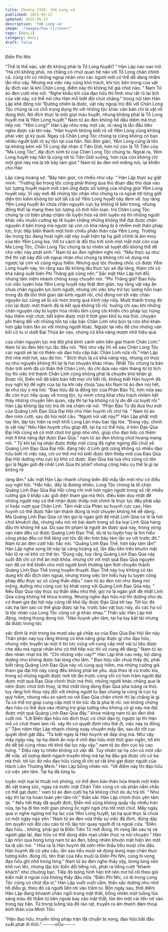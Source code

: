 ```yaml
---
title: Chương 2335: Yểm Long và
published: 2025-05-22
updated: 2025-05-22
description: 'Yểm Long và'
image: '/images/han-li/cover/'
tags: [HanLi]
category: HanLi
draft: false
---
```


Điền Phi Nhi

“Thế là thế nào, vật đó không phải là Tổ Long huyết? “ Hàn Lập
nao nao hỏi.
“Há chỉ không phải, nó chẳng có chút quan hệ nào với Tổ Long
chân chính cả. cũng chỉ có những ngoại nhân như các ngươi mới
có thể dễ dàng nhầm lẫn như vậy. Nhưng mà việc này cũng khó
trách, khí tức bên trong của vật ấy đích xác là khí Chân Long,
điểm này thì không hề giả chút nào. “ Nam Tử áo đen cười nhẹ
nói.
“Nghe khẩu khí của đạo hữu thì hình như rất rõ lai lịch của vật
này, có thể nói cho Hàn mỗ biết đôi chút chăng.” trong nội tâm
Hàn Lập khẽ động nói
“Đương nhiên là được, vật này ngoại trừ đối với Chân Long Tộc
chúng ta có chỗ trọng dụng thì với những tộc khác căn bản chỉ là
vật vô dụng thôi. Nó đích thực là một giọt máu huyết, nhưng
không phải là Tổ Long huyết mà là Yểm Long huyết.” Nam tử áo
đen không hề dấu diếm mà trực tiếp nói.
“Yểm Long?” Hàn Lập nhíu mày một cái, rõ ràng là lần đầu tiên
nghe được cái tên này.
“Hàn huynh không biết rõ về Yểm Long cũng không phải việc gì
kỳ quái. Ngay cả Chân Long Tộc chúng ta cũng không có bao
nhiêu người biết rõ sự tồn tại của hắn. Nói đơn giản, Yểm Long
cũng là tồn tại không kém với Tổ Long đại nhân ở Tiên Giới, hơn
nữ còn là Tổ Tiên của “Ma Long Tộc”, đại địch sinh tử của Chân
Long Tộc chúng ta. Ngoài ra, Yểm Long huyết này hẳn là cũng rơi
từ Tiên Giới xuống, hơn nữa còn không chỉ một giọt này mà là tới
bảy tám giọt.” Nam tử áo đen mở miệng nói, lại khiến cho Hàn

Lập càng hoảng sợ.
“Bảy tám giọt, có nhiều như vậy. “ Hàn Lập thực sự giật mình.
“Trưởng lão trong tộc cũng phải thông qua thủ đoạn đặc thù dựa
vào lực lượng huyết mạch mới cảm ứng được số lượng của
những giọt Yểm Long huyết này. Vì vậy mới để những tộc nhân
như chúng ta ra ngoài tới từng giới diện tìm kiếm không bỏ sót tất
cả số Yểm Long huyết này đem về. tuy rằng Yểm Long huyết ẩn
chứa chân nguyên cực kỳ khổng lồ bên trong, nhưng đồng thời lại
mang theo lực lượng có tính hỗn loạn. trừ Chân Long Tộc chúng
ta có biện pháp chậm rãi luyện hóa và tinh luyện nó thì những
người khác nếu muốn cưỡng ép tế luyện chẳng những không thể
đạt được chân nguyên ở bên trong mà ngược lại còn có khả năng
bị ô nhiễm một thân pháp lực, trực tiếp biến thành một hình chiếu
phân thân của Yểm Long. Trưởng lão trong tộc đang hoài nghi vật
này xuất hiện tại hạ giới chính là âm mưu của tên Yểm Long kia.
Với tư cách là đối thủ trời sinh một mất một còn của Ma Long Tộc,
Chân Long Tộc chúng ta tự nhiên sẽ tuyệt đối không thể để cho
việc này phát sinh.” Nam tử áo đen nghiêm nghị nói.
“Nếu thực sự như thế thì vật này đối với ngoại nhân như chúng ta
không chỉ vô dụng mà ngược lại còn vô cùng nguy hiểm. Nhưng
quý tộc thoáng chốc có được Yểm Long huyết này, tin rằng sau
đó không lâu thực lực sẽ đại tăng, thậm chí có khả năng xuất hiện
Phi Thăng giả cũng nên.” Sắc mặt Hàn Lập hơi đổi, nhưng tâm
niệm nhanh chóng xoay chuyển nói.
“Phi Thăng giả? Đạo hữu coi việc luyện hóa Yểm Long huyết này
thật đơn giản. tuy rằng vật này ẩn chưa chân nguyên lực kinh
người, nhưng chỉ việc khu trừ lực lượng hỗn loạn trong đó đã tốn
thời gian dài kinh người rồi, chứ đừng nói tới việc chân nguyên
lực cũng sẽ bị xói mòn trong quá trình này nữa. Mười thành trong
đó còn lại được một thành đã là kết quả không tồi rồi. huống chi
sau khi những chân nguyên này bị luyện hóa nhiều lắm cũng chỉ
khiến cho pháp lực hùng hậu thêm một chút, tiết kiệm được một ít
thời gian khổ tu mà thôi. chuyện phi thăng đối với những tồn tại
cấp bậc Chân Linh như bọn ta còn khó khăn hơn gấp trăm lần so
với những người khác. Ngược lại nếu để cho những vãn bối có tu
vi dưới Đại Thừa ăn vào, chúng có khả năng mượn nhờ hiệu quả

của chân nguyên lực mà đột phá bình cảnh sớm tiến giai thành
Chân Linh.” Nam tử áo đen liên tục lắc đầu nói.
“Nói như vậy thì về sau Chân Long Tộc các ngươi sẽ lại có thêm
vài đạo hữu cấp bậc Chân Linh nữa rồi.” Hàn Lập thở nhẹ một
hơi, sau đó hỏi.
“ Đích thực là có khả năng này, nhưng có thực sự như nguyện
không thì lại là hai chuyện khác nhau. Nhất Tộc chúng ta bản thân
trời sinh đã có thân thể Chân Linh, dù chỉ dựa vào năm tháng từ
từ tích lũy thì việc trở thành Chân Linh cũng không phải là chuyện
khó khăn gì. Được rồi, Điền mỗ đã bẩm báo hết mọi chi tiết rồi,
không biết Hàn huynh đã suy nghĩ kỹ đề nghị của tại hạ khi nãy
chưa.”sau khi Nam tử áo đen nói hết, lại như tùy ý mà hỏi.
“Đạo hữu đã là đồng tộc của Phàn Bào Tử, hơn nữa sau đó còn
trực tiếp quay về trong tộc, tự mình công khai chịu trách nhiệm
hết thảy những chuyện liên quan, vậy thì tại hạ không có lý do để
cự tuyệt rồi.” Hàn Lập không lập tức trả lời mà chậm rãi nói.
“Phàn Bào Tử đã đưa thư mời của Quảng Linh Đạo Qủa Đại Hội
cho Hàn huynh rồi chứ hả. “ Nam tử áo đen mỉm cười, sau đó hỏi
một câu.
“Ngươi nói vật này?” Hàn Lập phất một tay lên, lập tức hiện ra
một khối Long Lân màu bạc lập lòe.
“Đúng vậy, chính là vật này”
Nếu Hàn huynh chịu giúp đỡ, tại hạ có thể hứa, ở trên Đạo Qủa
Đại Hội cũng sẽ có một chút trợ giúp nho nhỏ, giúp cho đạo hữu
có thêm một ít khả năng đạt được Đạo Qủa.” nam tử áo đen
không chút hoang mang nói.
“ Từ khi tại hạ nhận được thiếp mời cũng đã nghe ngóng đôi chút
về Quảng Linh Đạo Qủa Đại Hội. đáng tiếc ở Linh giới cũng
không có nhiều đạo hữu biết rõ việc này, chỉ có thể mơ hồ biết
được tấm thiếp mời của Đạo Qủa Đại Hội dường như cực kỳ khó
có được. Đạo Qủa kia tựa như cũng có tên gọi là Ngàn giới đệ
nhất Linh Qủa thì phải? nhưng công hiệu cụ thể là gì lại không rõ

ràng lắm.” sắc mặt Hàn Lập nhanh chóng biến đổi mấy lần mới
như có điều suy nghĩ hỏi.
“Hắc hắc, đây là đương nhiên, Long Tộc chúng ta tổ chức Quảng
Linh Đạo Qủa Đại Hội cũng chỉ mời hơn ngàn người trong số rất
nhiều cường giả ở khắp các giới diện tham gia mà thôi. điều kiện
duy nhất để những người này có thể nhận được thiếp mời chính
là thực lực đều phải xấp xỉ hoặc vượt qua Chân Linh. Tầm mắt
của Phàn sư huynh cực cao, Hàn huynh có thể được hắn tán
thành đúng là một chuyện không hề dễ dàng. Mà Quảng Linh Đạo
Qủa có tên gọi là ngàn giới đệ nhất Linh Qủa có lẽ là hơi chút
khuếch đại, nhưng nếu nói nó bài danh trong số ba loại Linh Qủa
hàng đầu thì không hề sai. Dù sao thì phàm là người ăn được
quả này, trong vòng vạn năm đều có được Quảng Linh Đạo Thể,
dù là tu luyện hay là tìm hiểu công pháp đều có thể tăng vọt tốc
độ lên hơn bảy tám lần so với trước đó.” Nam tử áo đen cười hắc
hắc nói.
“Quảng Linh Đạo Thể, hơn bảy tám lần!” Hàn Lập nghe xong lời
này lại càng hoảng sợ, lần đầu tiên trên khuôn mặt hắn lộ ra vẻ
khó có thể tin.
“Đúng vậy, tuy rằng Quảng Linh Đạo Qủa này suốt đời chỉ có thể
ăn một khỏa. nhưng chỉ với một quả Đạo Qủa nguyên vẹn đã có
thể khiến cho một người bình thường tạm thời chuyển thành
Quảng Linh Đạo Thể trong truyền thuyết. Đạo Thể này tuy không
có tác dụng khi đối địch bên ngoài, nhưng trong việc tìm hiểu hay
tu luyện công pháp đều thực sự vô cùng thần diệu.” nam tử áo
đen nói như đang mơ mộng, dường như cũng cực kỳ khát vọng
với Quảng Linh Đạo Qủa này.
“ Nếu Đạo Qủa này thực sự thần diệu như thế, gọi nó là ngàn giới
đệ nhất Linh Qủa cũng không hề khoa trương. Nhưng nghe đạo
hữu nói thì dường như dù có tham gia đại hội này cũng rất khó
lấy được Đạo Qủa tới tay. Tới lúc đó các hạ làm sao có thể giúp
được tại hạ. trước bảo vật bực này, dù các hạ có là tộc nhân của
Long Tộc cũng có gì khác nhau.” Thần sắc Hàn Lập hơi động,
miệng thong dong hỏi.
“Hàn huynh yên tâm, tại hạ tuy bất tài nhưng đã được trong tộc

xác định là một trong ba mươi sáu gã chấp sự của Đạo Qủa Đại
Hội lần này. Thân phận này tuy rằng không có khả năng giúp
được gì cho đạo hữu, nhưng việc truyền lại một ít tin tức cùng với
cung cấp một vài tư liệu được che dấu mà ngoại nhân khó có thể
tiếp xúc thì vô cùng dễ dàng.” Nam tử áo đen nhàn nhạt trả lời.
“Chỉ những việc này?” Hàn Lập khẽ cau mày, bộ dáng dường như
không được hài lòng cho lắm.
“ Đạo hữu vẫn chưa thấy đủ, phải biết rằng Quảng Linh Đạo Qủa
này vô cùng quý hiếm, mà những cường giả tham gia đại hội này
cũng đều không phải kẻ yếu. dựa theo lệ cũ trước kia, trong số
những người được mời tới lần trước cũng chỉ có hơn trăm người
đạt được một quả Đạo Qủa chính thức mà thôi, những người
khác chẳng qua là nếm được chút linh thủy, là thứ chất lỏng dùng
Đạo Qủa pha loãng ra thôi. tuy rằng linh thủy này đối với những
người tu đạo chúng ta cũng là cực kỳ quý hiếm, nhưng nếu so
sánh nó với Đạo Qủa chân chính thì lại chẳng là gì. Ta có thể trợ
giúp cung cấp một ít tin tức đã là phá lệ rồi. nói không chừng đạo
hữu có thể dựa vào những trợ giúp tưởng như không có gì này
mà đạt được một quả Quảng Linh Đạo Qủa đấy.” khóe miệng
nam tử áo đen khẽ cười nói.
“Lời Điền đạo hữu nói đích thực có chút đạo lý, ngược lại thì Hàn
mỗ có chút tham lam rồi. vậy thì cứ quyết định như thế đi, việc
này ta đồng ý.” Tâm niệm Hàn Lập nhanh chóng xoay chuyển
mấy lần, sau đó rốt cục quyết định gật đầu.
“Ta biết ngay là Hàn huynh sẽ đáp ứng mà. Như vậy mấy ngày
này, tại hạ đành ẩn núp ở chỗ đạo hữu một thời gian ngắn, tới khi
đó dễ bề cùng nhau rời khỏi đại lục này vậy.” nam tử áo đen cực
kỳ cao hứng.
“ Điều này tự nhiên không có vấn đề. Tuy nhiên tại hạ còn có một
vấn đề nữa. số lượng danh ngạch truyền tống mà tại hạ đấu giá
được chỉ có ba mà thôi. tới lúc đó nếu đạo hữu cùng đi chỉ sợ rất
khó gạt được người của Hách Liên Thương Minh.” Hàn Lập bỗng
nhiên nói.
“Về điểm này thì đạo hữu cứ việc yên tâm. Tại hạ đã từng tu

luyện một loại bí thuật mô phỏng, có thể đem bản thân hóa thành
một kiện đồ vật trang sức, ngay cả trước mặt Chân Tiên cũng có
vài phần nắm chắc có thể gạt được.” nam tử áo đen cười ha hả
không chút do dự trả lời.
“ Như vậy thì tại hạ hoàn toàn yên tâm rồi.” thần sắc Hàn Lập
chính thức yên tâm lại.
“ Nếu hết thảy đã quyết định, Điền mỗ cũng không quấy rầy nhiều
hơn nữa, tại hạ đi tìm một gian phòng ốc nghỉ ngơi cho tốt một
chút. Mấy ngày qua vì nghe ngóng nơi hạ lạc của Yểm Long
huyết, tại hạ quả thực là chưa có một ngày ngủ yên.” Nam tử áo
đen vừa thấy sự việc đã định, đứng dậy ôm quyền nói đôi câu cáo
từ rồi lập tức quay người đi ra ngoài cửa.
“Điền đạo hữu… không, phải gọi là Điền Tiên Tử mới đúng. Hi
vọng lần sau ta và ngươi gặp lại, đạo hữu có thể dùng diện mạo
chân thực ra nói chuyện.” Hàn Lập nhìn qua bong lưng nam tử áo
đen, bỗng nhiên khuôn mặt hiện lên một tia dị sắc nói.
“ Hóa ra là Hàn huynh đã sớm nhìn thấu tiểu muội che dấu. Hàn
huynh đã có yêu cầu, lần sau tiểu muội sẽ dùng dung mạo chân
thực tương kiến. đúng rồi, tên thật của tiểu muội là Điền Phi Nhi,
cũng hi vọng đạo hữu ghi nhớ trong lòng.” Nam tử áo đen nghe
thấy vậy, bong lưng vốn khẽ run lên, nhưng lập tức biến đổi tiếng
nói, phát ra tiếng cười “khanh khách” như chuông bạc.
Tiếp đó bóng hình hắn trở nên mơ hồ rồi theo gió biến mất ở
ngoài cửa không thấy đâu nữa.
“Điền Phi Nhi, có lẽ trong Long Tộc cũng có chút địa vị.” Hàn Lập
vuốt vuốt cằm, thần sắc dường như nhớ tới điều gì, theo đó cả
người liền rơi vào trầm tư.
Bốn ngày sau, thời điểm Hàn Lập đang khoanh chân ngồi trong
mật thất, bỗng nhiên một luồng lửa sáng màu đỏ thẫm từ bên
ngoài bay vào mật thất, lóe lên một cái liền rơi vào trong tay hắn.
Từ trong luồng lửa đỏ rào rạt, truyền ra âm thanh đàm thoại bình
thản của Minh Tôn:

“Hàn đạo hữu, truyền tống pháp trận đã chuẩn bị xong, đạo hữu
bắt đầu xuất phát đi thôi.”
------oOo------
